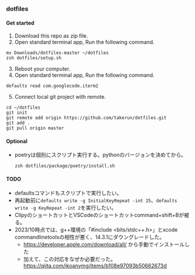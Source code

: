 ### dotfiles

#### Get started

1. Download this repo as zip file.
2. Open standard terminal app, Run the following command.
  ```
  mv Downloads/dotfiles-master ~/dotfiles
  zsh dotfiles/setup.sh
  ```
3. Reboot your computer.
4. Open standard terminal app, Run the following command.
  ```
  defaults read com.googlecode.iterm2
  ```
5. Connect local git project with remote.
  ```
  cd ~/dotfiles
  git init
  git remote add origin https://github.com/takerun/dotfiles.git
  git add .
  git pull origin master
  ```


#### Optional
* poetryは個別にスクリプト実行する。pythonのバージョンを決めてから。
  ```
  zsh dotfiles/package/poetry/install.sh
  ```


#### TODO
* defaultsコマンドもスクリプトで実行したい。
* 再起動前に`defaults write -g InitialKeyRepeat -int 25`、`defaults write -g KeyRepeat -int 2`を実行したい。
* ClipyのショートカットとVSCodeのショートカットcommand+shift+Bが被る。
* 2023/10時点では、g++環境の「#include <bits/stdc++.h>」とxcode commandlinetoolsの相性が悪く、14.3.1にダウングレードした。
  - https://developer.apple.com/download/all/ から手動でインストールした
  - 加えて、この対応をなぜか必要だった。https://qiita.com/ikoanymg/items/b108e97093b50662673d
